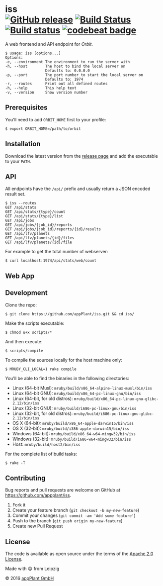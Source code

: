# iss <br> [![GitHub release](https://img.shields.io/github/release/appPlant/iss.svg)](https://github.com/appPlant/iss/releases) [![Build Status](https://travis-ci.org/appPlant/iss.svg?branch=master)](https://travis-ci.org/appPlant/iss) [![Build status](https://ci.appveyor.com/api/projects/status/ihdgs8rtuexwtiv7/branch/master?svg=true)](https://ci.appveyor.com/project/katzer/iss/branch/master) [![codebeat badge](https://codebeat.co/badges/e8186575-89a2-4bb3-867f-257069891488)](https://codebeat.co/projects/github-com-appplant-iss-master)

A web frontend and API endpoint for _Orbit_.

    $ usage: iss [options...]
    Options:
    -e, --environment The environment to run the server with
    -h, --host        The host to bind the local server on
                      Defaults to: 0.0.0.0
    -p, --port        The port number to start the local server on
                      Defaults to: 1974
    -r, --routes      Print out all defined routes
    -h, --help        This help text
    -v, --version     Show version number

## Prerequisites

You'll need to add `ORBIT_HOME` first to your profile:

    $ export ORBIT_HOME=/path/to/orbit

## Installation

Download the latest version from the [release page][releases] and add the executable to your `PATH`.

## API

All endpoints have the `/api/` prefix and usually return a JSON encoded result set.

    $ iss --routes
    GET /api/stats
    GET /api/stats/{type}/count
    GET /api/stats/{type}/list
    GET /api/jobs
    GET /api/jobs/{job_id}/reports
    GET /api/jobs/{job_id}/reports/{id}/results
    GET /api/lfv/planets
    GET /api/lfv/planets/{id}/files
    GET /api/lfv/planets/{id}/file

For example to get the total number of webserver:

    $ curl localhost:1974/api/stats/web/count

## Web App

## Development

Clone the repo:
    
    $ git clone https://github.com/appPlant/iss.git && cd iss/

Make the scripts executable:

    $ chmod u+x scripts/*

And then execute:

    $ scripts/compile

To compile the sources locally for the host machine only:

    $ MRUBY_CLI_LOCAL=1 rake compile

You'll be able to find the binaries in the following directories:

- Linux (64-bit Musl): `mruby/build/x86_64-alpine-linux-musl/bin/iss`
- Linux (64-bit GNU): `mruby/build/x86_64-pc-linux-gnu/bin/iss`
- Linux (64-bit, for old distros): `mruby/build/x86_64-pc-linux-gnu-glibc-2.12/bin/iss`
- Linux (32-bit GNU): `mruby/build/i686-pc-linux-gnu/bin/iss`
- Linux (32-bit, for old distros): `mruby/build/i686-pc-linux-gnu-glibc-2.12/bin/iss`
- OS X (64-bit): `mruby/build/x86_64-apple-darwin15/bin/iss`
- OS X (32-bit): `mruby/build/i386-apple-darwin15/bin/iss`
- Windows (64-bit): `mruby/build/x86_64-w64-mingw32/bin/iss`
- Windows (32-bit): `mruby/build/i686-w64-mingw32/bin/iss`
- Host: `mruby/build/host2/bin/iss`

For the complete list of build tasks:

    $ rake -T

## Contributing

Bug reports and pull requests are welcome on GitHub at https://github.com/appplant/iss.

1. Fork it
2. Create your feature branch (`git checkout -b my-new-feature`)
3. Commit your changes (`git commit -am 'Add some feature'`)
4. Push to the branch (`git push origin my-new-feature`)
5. Create new Pull Request

## License

The code is available as open source under the terms of the [Apache 2.0 License][license].

Made with :yum: from Leipzig

© 2016 [appPlant GmbH][appplant]

[releases]: https://github.com/appPlant/iss/releases
[docker]: https://docs.docker.com/engine/installation
[license]: http://opensource.org/licenses/Apache-2.0
[appplant]: www.appplant.de
